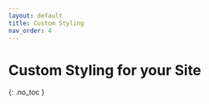 ```yaml
---
layout: default
title: Custom Styling
nav_order: 4
---
```


# Custom Styling for your Site
{: .no_toc }
